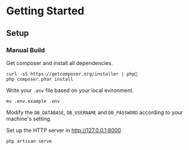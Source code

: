 # Getting Started

## Setup

### Manual Build

Get composer and install all dependencies.

```shell
curl -sS https://getcomposer.org/installer | php
php composer.phar install
```

Write your `.env` file based on your local evironment.

```
mv .env.example .env
```

Modify the `DB_DATABASE`, `DB_USERNAME` and `DB_PASSWORD` according to your machine's setting.

Set up the HTTP server in http://127.0.0.1:8000

```
php artisan serve
```
